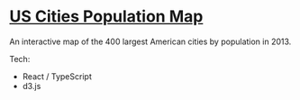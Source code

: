 # [US Cities Population Map](https://rowlandwilliams.github.io/us-cities-population-map)

An interactive map of the 400 largest American cities by population in 2013.

Tech:

- React / TypeScript
- d3.js
